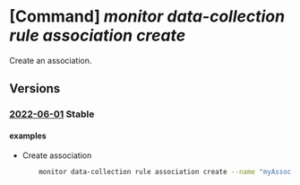 # [Command] _monitor data-collection rule association create_

Create an association.

## Versions

### [2022-06-01](/Resources/mgmt-plane/L3tyZXNvdXJjZXVyaX0vcHJvdmlkZXJzL21pY3Jvc29mdC5pbnNpZ2h0cy9kYXRhY29sbGVjdGlvbnJ1bGVhc3NvY2lhdGlvbnMve30=/2022-06-01.xml) **Stable**

<!-- mgmt-plane /{resourceuri}/providers/microsoft.insights/datacollectionruleassociations/{} 2022-06-01 -->

#### examples

- Create association
    ```bash
        monitor data-collection rule association create --name "myAssociation" --rule-id "/subscriptions/703362b3-f278-4e4b-9179- c76eaf41ffc2/resourceGroups/myResourceGroup/providers/Microsoft.Insights/dataCollectionRules/myCollectionRule" --resource "subscriptions/703362b3-f278-4e4b-9179- c76eaf41ffc2/resourceGroups/myResourceGroup/providers/Microsoft.Compute/virtualMachines/myVm "
    ```
